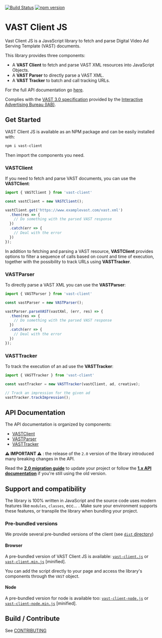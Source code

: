 [![Build Status](https://travis-ci.org/dailymotion/vast-client-js.png)](https://travis-ci.org/dailymotion/vast-client-js)
[![npm version](https://badge.fury.io/js/vast-client.svg)](https://badge.fury.io/js/vast-client)

# VAST Client JS
Vast Client JS is a JavaScript library to fetch and parse Digital Video Ad Serving Template (VAST) documents.

This library provides three components:

 * A **VAST Client** to fetch and parse VAST XML resources into JavaScript Objects.
 * A **VAST Parser** to directly parse a VAST XML.
 * A **VAST Tracker** to batch and call tracking URLs.

For the full API documentation go [here](#api).

Complies with the [VAST 3.0 specification](https://www.iab.com/wp-content/uploads/2015/06/VASTv3_0.pdf) provided by the [Interactive Advertising Bureau (IAB)](https://www.iab.com/).

## Get Started
VAST Client JS is available as an NPM package and can be easily installed with:
```Bash
npm i vast-client
```
Then import the components you need.

### VASTClient
If you need to fetch and parse VAST documents, you can use the **VASTClient**:
```javascript
import { VASTClient } from 'vast-client'

const vastClient = new VASTClient();

vastClient.get('https://www.examplevast.com/vast.xml')
  .then(res => {
    // Do something with the parsed VAST response
  })
  .catch(err => {
    // Deal with the error
  })
});
```
In addition to fetching and parsing a VAST resource, **VASTClient** provides options to filter a sequence of calls based on count and time of execution, together with the possibility to track URLs using **VASTTracker**.

### VASTParser
To directly parse a VAST XML you can use the **VASTParser**:
```Javascript
import { VASTParser } from 'vast-client'

const vastParser = new VASTParser();

vastParser.parseVAST(vastXml, (err, res) => {
  .then(res => {
    // Do something with the parsed VAST response
  })
  .catch(err => {
    // Deal with the error
  })
});
```

### VASTTracker
To track the execution of an ad use the **VASTTracker**:
```Javascript
import { VASTTracker } from 'vast-client'

const vastTracker = new VASTTracker(vastClient, ad, creative);

// Track an impression for the given ad
vastTracker.trackImpression();
```

## API Documentation<a name="api"></a>
The API documentation is organized by components:

 * [VASTClient](docs/api/vast-client.md)
 * [VASTParser](docs/api/vast-parser.md)
 * [VASTTracker](docs/api/vast-tracker.md)

**:warning: IMPORTANT :warning:** : the release of the `2.0` version of the library introduced many breaking changes in the API.

Read the [**2.0 migration guide**](docs/api/2.0-migration.md) to update your project or follow the [**1.x API documentation**](docs/api/1.x) if you're still using the old version.

## Support and compatibility
The library is 100% written in JavaScript and the source code uses modern features like `modules`, `classes`, ecc... . Make sure your environment supports these features, or transpile the library when bundling your project.

### Pre-bundled versions
We provide several pre-bundled versions of the client (see [`dist` directory](dist/))

#### Browser
A pre-bundled version of VAST Client JS is available: [`vast-client.js`](dist/vast-client.js) or [`vast-client.min.js`](dist/vast-client.minjs) [minified].

You can add the script directly to your page and access the library's components through the `VAST` object.

#### Node
A pre-bundled version for node is available too: [`vast-client-node.js`](dist/vast-client-node.js) or [`vast-client-node.min.js`](dist/vast-client-node.min.js) [minified].

## Build / Contribute

See [CONTRIBUTING](docs/CONTRIBUTING.md)
